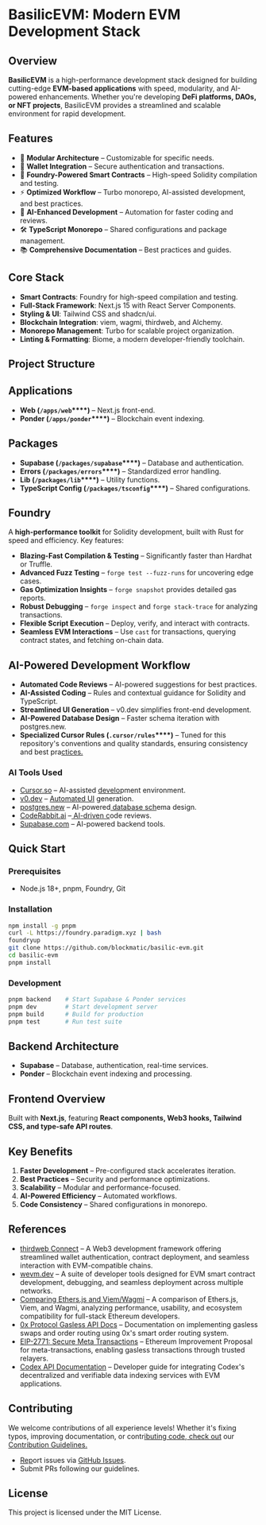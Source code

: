 # BasilicEVM: Modern EVM Development Stack

## Overview

**BasilicEVM** is a high-performance development stack designed for building cutting-edge **EVM-based applications** with speed, modularity, and AI-powered enhancements. Whether you're developing **DeFi platforms, DAOs, or NFT projects**, BasilicEVM provides a streamlined and scalable environment for rapid development.

## Features

- 🧩 **Modular Architecture** – Customizable for specific needs.
- 👛 **Wallet Integration** – Secure authentication and transactions.
- 🔨 **Foundry-Powered Smart Contracts** – High-speed Solidity compilation and testing.
- ⚡ **Optimized Workflow** – Turbo monorepo, AI-assisted development, and best practices.
- 🤖 **AI-Enhanced Development** – Automation for faster coding and reviews.
- 🛠️ **TypeScript Monorepo** – Shared configurations and package management.
- 📚 **Comprehensive Documentation** – Best practices and guides.

## Core Stack

- **Smart Contracts**: Foundry for high-speed compilation and testing.
- **Full-Stack Framework**: Next.js 15 with React Server Components.
- **Styling & UI**: Tailwind CSS and shadcn/ui.
- **Blockchain Integration**: viem, wagmi, thirdweb, and Alchemy.
- **Monorepo Management**: Turbo for scalable project organization.
- **Linting & Formatting**: Biome, a modern developer-friendly toolchain.

## Project Structure

## Applications

- **Web (********`/apps/web`********\*\*\*\*)** – Next.js front-end.
- **Ponder (********`/apps/ponder`********\*\*\*\*)** – Blockchain event indexing.

## Packages

- **Supabase (********`/packages/supabase`********\*\*\*\*)** – Database and authentication.
- **Errors (********`/packages/errors`********\*\*\*\*)** – Standardized error handling.
- **Lib (********`/packages/lib`********\*\*\*\*)** – Utility functions.
- **TypeScript Config (********`/packages/tsconfig`********\*\*\*\*)** – Shared configurations.

## Foundry

A **high-performance toolkit** for Solidity development, built with Rust for speed and efficiency. Key features:

- **Blazing-Fast Compilation & Testing** – Significantly faster than Hardhat or Truffle.
- **Advanced Fuzz Testing** – `forge test --fuzz-runs` for uncovering edge cases.
- **Gas Optimization Insights** – `forge snapshot` provides detailed gas reports.
- **Robust Debugging** – `forge inspect` and `forge stack-trace` for analyzing transactions.
- **Flexible Script Execution** – Deploy, verify, and interact with contracts.
- **Seamless EVM Interactions** – Use `cast` for transactions, querying contract states, and fetching on-chain data.

## AI-Powered Development Workflow

- **Automated Code Reviews** – AI-powered suggestions for best practices.
- **AI-Assisted Coding** – Rules and contextual guidance for Solidity and TypeScript.
- **Streamlined UI Generation** – v0.dev simplifies front-end development.
- **AI-Powered Database Design** – Faster schema iteration with postgres.new.
- **Specialized Cursor Rules (********`.cursor/rules`********\*\*\*\*)** – Tuned for this repository's conventions and quality standards, ensuring consistency and best pra[ctices.](https://cursor.so/)

### AI Tools Used

- [Cursor.so](https://cursor.so/) – AI-assisted [develo](https://v0.dev/)pment environment.
- [v0.dev](https://v0.dev/) – [Automated UI](https://postgres.new/) generation.
- [postgres.new](https://postgres.new/) – AI-powered[ database sch](https://coderabbit.ai/)ema design.
- [CodeRabbit.ai](https://coderabbit.ai/) –[ AI-driven c](https://supabase.com/)ode reviews.
- [Supabase.com](https://supabase.com/) – AI-powered backend tools.

## Quick Start

### Prerequisites

- Node.js 18+, pnpm, Foundry, Git

### Installation

```bash
npm install -g pnpm
curl -L https://foundry.paradigm.xyz | bash
foundryup
git clone https://github.com/blockmatic/basilic-evm.git
cd basilic-evm
pnpm install
```

### Development

```bash
pnpm backend    # Start Supabase & Ponder services
pnpm dev        # Start development server
pnpm build      # Build for production
pnpm test       # Run test suite
```

## Backend Architecture

- **Supabase** – Database, authentication, real-time services.
- **Ponder** – Blockchain event indexing and processing.

## Frontend Overview

Built with **Next.js**, featuring **React components, Web3 hooks, Tailwind CSS, and type-safe API routes**.

## Key Benefits

1. **Faster Development** – Pre-configured stack accelerates iteration.
2. **Best Practices** – Security and performance optimizations.
3. **Scalability** – Modular and performance-focused.
4. **AI-Powered Efficiency** – Automated workflows.
5. **Code Consistency** – Shared configurations in monorepo.

## References

- [thirdweb Connect](https://thirdweb.com/connect) – A Web3 development framework offering streamlined wallet authentication, contract deployment, and seamless interaction with EVM-compatible chains.
- [wevm.dev](https://wevm.dev) – A suite of developer tools designed for EVM smart contract development, debugging, and seamless deployment across multiple networks.
- [Comparing Ethers.js and Viem/Wagmi](https://gaboesquivel.com/blog/2024-07-viem-wagmi-ethers) – A comparison of Ethers.js, Viem, and Wagmi, analyzing performance, usability, and ecosystem compatibility for full-stack Ethereum developers.
- [0x Protocol Gasless API Docs](https://0x.org/docs/gasless-api/introduction) – Documentation on implementing gasless swaps and order routing using 0x's smart order routing system.
- [EIP-2771: Secure Meta Transactions](https://eips.ethereum.org/EIPS/eip-2771) – Ethereum Improvement Proposal for meta-transactions, enabling gasless transactions through trusted relayers.
- [Codex API Documentation](https://www.codex.io/) – Developer guide for integrating Codex's decentralized and verifiable data indexing services with EVM applications.


## Contributing

We welcome contributions of all experience levels! Whether it's fixing typos, improving documentation, or contr[ibuting code, check out](https://github.com/blockmatic/basilic-evm/CONTRIBUTING.md) our [Contribution Guide](https://github.com/blockmatic/basilic-evm/CONTRIBUTING.md)[lines](https://github.com/blockmatic/basilic-evm/issues)[.](https://github.com/blockmatic/basilic-evm/issues)

- [Rep](https://github.com/blockmatic/basilic-evm/issues)ort issues via [GitHub Issues](https://github.com/blockmatic/basilic-evm/issues).
- Submit PRs following our guidelines.

## License

This project is licensed under the MIT License.

